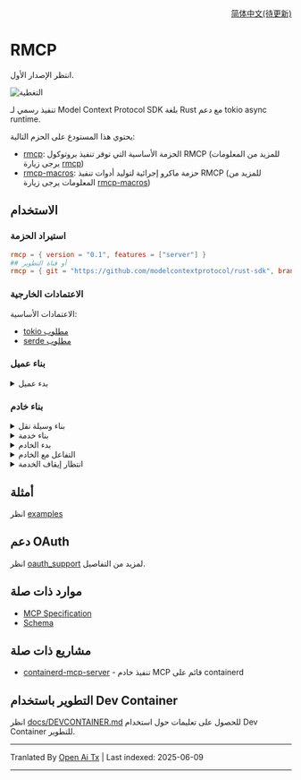 <div align = "right">
<a href="docs/readme/README.zh-cn.md">简体中文(待更新)</a>
</div>

# RMCP
انتظر الإصدار الأول.
<!-- [![Crates.io Version](todo)](todo) -->
<!-- ![Release status](https://github.com/modelcontextprotocol/rust-sdk/actions/workflows/release.yml/badge.svg) -->
<!-- [![docs.rs](todo)](todo) -->
![التغطية](docs/coverage.svg)

تنفيذ رسمي لـ Model Context Protocol SDK بلغة Rust مع دعم tokio async runtime.

يحتوي هذا المستودع على الحزم التالية:

- [rmcp](crates/rmcp): الحزمة الأساسية التي توفر تنفيذ بروتوكول RMCP (للمزيد من المعلومات يرجى زيارة [rmcp](crates/rmcp/README.md))
- [rmcp-macros](crates/rmcp-macros): حزمة ماكرو إجرائية لتوليد أدوات تنفيذ RMCP (للمزيد من المعلومات يرجى زيارة [rmcp-macros](crates/rmcp-macros/README.md))

## الاستخدام

### استيراد الحزمة

```toml
rmcp = { version = "0.1", features = ["server"] }
## أو قناة التطوير
rmcp = { git = "https://github.com/modelcontextprotocol/rust-sdk", branch = "main" }
```
### الاعتمادات الخارجية
الاعتمادات الأساسية:
- [tokio مطلوب](https://github.com/tokio-rs/tokio)
- [serde مطلوب](https://github.com/serde-rs/serde)



### بناء عميل
<details>
<summary>بدء عميل</summary>

```rust, ignore
use rmcp::{ServiceExt, transport::{TokioChildProcess, ConfigureCommandExt}};
use tokio::process::Command;

#[tokio::main]
async fn main() -> Result<(), Box<dyn std::error::Error>> {
    let client = ().serve(TokioChildProcess::new(Command::new("npx").configure(|cmd| {
        cmd.arg("-y").arg("@modelcontextprotocol/server-everything");
    }))?).await?;
    Ok(())
}
```
</details>

### بناء خادم

<details>
<summary>بناء وسيلة نقل</summary>

```rust, ignore
use tokio::io::{stdin, stdout};
let transport = (stdin(), stdout());
```

</details>

<details>
<summary>بناء خدمة</summary>

يمكنك بسهولة بناء خدمة باستخدام [`ServerHandler`](crates/rmcp/src/handler/server.rs) أو [`ClientHandler`](crates/rmcp/src/handler/client.rs).

```rust, ignore
let service = common::counter::Counter::new();
```
</details>

<details>
<summary>بدء الخادم</summary>

```rust, ignore
// هذا الاستدعاء سينهي عملية التهيئة
let server = service.serve(transport).await?;
```
</details>

<details>
<summary>التفاعل مع الخادم</summary>

بمجرد تهيئة الخادم، يمكنك إرسال الطلبات أو الإشعارات:

```rust, ignore
// طلب
let roots = server.list_roots().await?;

// أو إرسال إشعار
server.notify_cancelled(...).await?;
```
</details>

<details>
<summary>انتظار إيقاف الخدمة</summary>

```rust, ignore
let quit_reason = server.waiting().await?;
// أو إلغاؤها
let quit_reason = server.cancel().await?;
```
</details>


## أمثلة

انظر [examples](examples/README.md)

## دعم OAuth

انظر [oauth_support](docs/OAUTH_SUPPORT.md) لمزيد من التفاصيل.


## موارد ذات صلة

- [MCP Specification](https://spec.modelcontextprotocol.io/specification/2024-11-05/)
- [Schema](https://github.com/modelcontextprotocol/specification/blob/main/schema/2024-11-05/schema.ts)

## مشاريع ذات صلة
- [containerd-mcp-server](https://github.com/jokemanfire/mcp-containerd) - تنفيذ خادم MCP قائم على containerd

## التطوير باستخدام Dev Container
انظر [docs/DEVCONTAINER.md](docs/DEVCONTAINER.md) للحصول على تعليمات حول استخدام Dev Container للتطوير.

---

Tranlated By [Open Ai Tx](https://github.com/OpenAiTx/OpenAiTx) | Last indexed: 2025-06-09

---